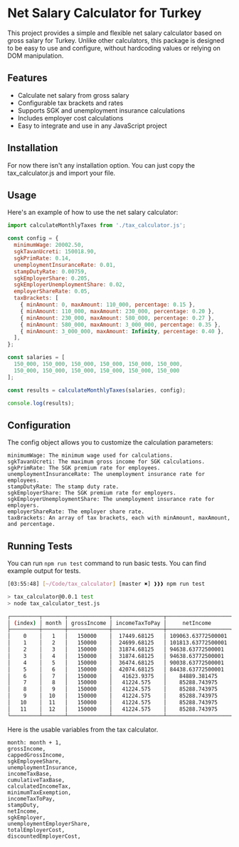 # Net Salary Calculator for Turkey

This project provides a simple and flexible net salary calculator based on gross salary for Turkey. Unlike other calculators, this package is designed to be easy to use and configure, without hardcoding values or relying on DOM manipulation.

## Features

- Calculate net salary from gross salary
- Configurable tax brackets and rates
- Supports SGK and unemployment insurance calculations
- Includes employer cost calculations
- Easy to integrate and use in any JavaScript project

## Installation

For now there isn't any installation option. You can just copy the tax_calculator.js and import your file.

## Usage
Here's an example of how to use the net salary calculator:

```js
import calculateMonthlyTaxes from './tax_calculator.js';

const config = {
  minimumWage: 20002.50,
  sgkTavanUcreti: 150018.90,
  sgkPrimRate: 0.14,
  unemploymentInsuranceRate: 0.01,
  stampDutyRate: 0.00759,
  sgkEmployerShare: 0.205,
  sgkEmployerUnemploymentShare: 0.02,
  employerShareRate: 0.05,
  taxBrackets: [
    { minAmount: 0, maxAmount: 110_000, percentage: 0.15 },
    { minAmount: 110_000, maxAmount: 230_000, percentage: 0.20 },
    { minAmount: 230_000, maxAmount: 580_000, percentage: 0.27 },
    { minAmount: 580_000, maxAmount: 3_000_000, percentage: 0.35 },
    { minAmount: 3_000_000, maxAmount: Infinity, percentage: 0.40 },
  ],
};

const salaries = [
  150_000, 150_000, 150_000, 150_000, 150_000, 150_000,
  150_000, 150_000, 150_000, 150_000, 150_000, 150_000
];

const results = calculateMonthlyTaxes(salaries, config);

console.log(results);
```


## Configuration

The config object allows you to customize the calculation parameters:
```
minimumWage: The minimum wage used for calculations.
sgkTavanUcreti: The maximum gross income for SGK calculations.
sgkPrimRate: The SGK premium rate for employees.
unemploymentInsuranceRate: The unemployment insurance rate for employees.
stampDutyRate: The stamp duty rate.
sgkEmployerShare: The SGK premium rate for employers.
sgkEmployerUnemploymentShare: The unemployment insurance rate for employers.
employerShareRate: The employer share rate.
taxBrackets: An array of tax brackets, each with minAmount, maxAmount, and percentage.
```


## Running Tests

You can run `npm run test` command to run basic tests. You can find example output for tests. 

```bash
[03:55:48] [~/Code/tax_calculator] [master ✖] ❱❱❱ npm run test

> tax_calculator@0.0.1 test
> node tax_calculator_test.js

┌─────────┬───────┬─────────────┬────────────────┬────────────────────┐
│ (index) │ month │ grossIncome │ incomeTaxToPay │     netIncome      │
├─────────┼───────┼─────────────┼────────────────┼────────────────────┤
│    0    │   1   │   150000    │  17449.68125   │ 109063.63772500001 │
│    1    │   2   │   150000    │  24699.68125   │ 101813.63772500001 │
│    2    │   3   │   150000    │  31874.68125   │ 94638.63772500001  │
│    3    │   4   │   150000    │  31874.68125   │ 94638.63772500001  │
│    4    │   5   │   150000    │  36474.68125   │ 90038.63772500001  │
│    5    │   6   │   150000    │  42074.68125   │ 84438.63772500001  │
│    6    │   7   │   150000    │   41623.9375   │    84889.381475    │
│    7    │   8   │   150000    │   41224.575    │    85288.743975    │
│    8    │   9   │   150000    │   41224.575    │    85288.743975    │
│    9    │  10   │   150000    │   41224.575    │    85288.743975    │
│   10    │  11   │   150000    │   41224.575    │    85288.743975    │
│   11    │  12   │   150000    │   41224.575    │    85288.743975    │
└─────────┴───────┴─────────────┴────────────────┴────────────────────┘
```

Here is the usable variables from the tax calculator.

```
month: month + 1,
grossIncome,
cappedGrossIncome,
sgkEmployeeShare,
unemploymentInsurance,
incomeTaxBase,
cumulativeTaxBase,
calculatedIncomeTax,
minimumTaxExemption,
incomeTaxToPay,
stampDuty,
netIncome,
sgkEmployer,
unemploymentEmployerShare,
totalEmployerCost,
discountedEmployerCost,
```